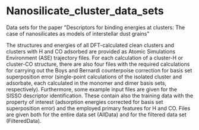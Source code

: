 # Nanosilicate_cluster_data_sets
Data sets for the paper "Descriptors for binding energies at clusters: The case of nanosilicates as models of interstellar dust grains"

The structures and energies of all DFT-calculated clean clusters and clusters with H and CO adsorbed are provided as Atomic Simulations Environment (ASE) trajectory files. For each calculation of a cluster-H or cluster-CO structure, there are also four files with the required calculations for carrying out the Boys and Bernardi counterpoise correction for basis set superposition error (single-point calculations of the isolated cluster and adsorbate, each calculated in the monomer and dimer basis sets, respectively).
Furthermore, some example input files are given for the SISSO descriptor identification. These contain also the training data with the property of interest (adsorption energies corrected for basis set superposition error) and the employed primary features for H and CO. Files are given both for the entire data set (AllData) and for the filtered data set (FilteredData).
